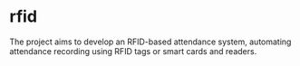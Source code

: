 # rfid
The project aims to develop an RFID-based attendance system, automating attendance recording using  RFID tags or smart cards and readers. 
